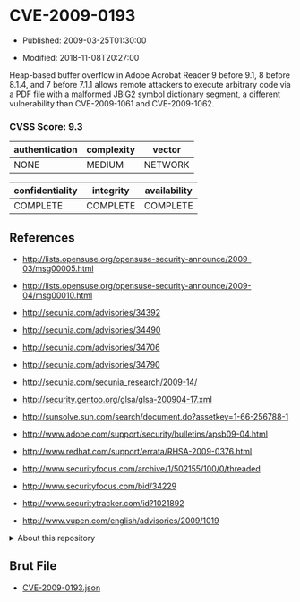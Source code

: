 # CVE-2009-0193

- Published: 2009-03-25T01:30:00

- Modified: 2018-11-08T20:27:00

Heap-based buffer overflow in Adobe Acrobat Reader 9 before 9.1, 8 before 8.1.4, and 7 before 7.1.1 allows remote attackers to execute arbitrary code via a PDF file with a malformed JBIG2 symbol dictionary segment, a different vulnerability than CVE-2009-1061 and CVE-2009-1062.

### CVSS Score: **9.3**

| authentication | complexity | vector |
| --- | --- | --- |
| NONE | MEDIUM | NETWORK |

| confidentiality | integrity | availability |
| --- | --- | --- |
| COMPLETE | COMPLETE | COMPLETE |

## References

* http://lists.opensuse.org/opensuse-security-announce/2009-03/msg00005.html

* http://lists.opensuse.org/opensuse-security-announce/2009-04/msg00010.html

* http://secunia.com/advisories/34392

* http://secunia.com/advisories/34490

* http://secunia.com/advisories/34706

* http://secunia.com/advisories/34790

* http://secunia.com/secunia_research/2009-14/

* http://security.gentoo.org/glsa/glsa-200904-17.xml

* http://sunsolve.sun.com/search/document.do?assetkey=1-66-256788-1

* http://www.adobe.com/support/security/bulletins/apsb09-04.html

* http://www.redhat.com/support/errata/RHSA-2009-0376.html

* http://www.securityfocus.com/archive/1/502155/100/0/threaded

* http://www.securityfocus.com/bid/34229

* http://www.securitytracker.com/id?1021892

* http://www.vupen.com/english/advisories/2009/1019

<details>
<summary>About this repository</summary> 

  This repository is part of the project [Live Hack CVE](https://github.com/Live-Hack-CVE). Main website can be found [www.live-hack.org](https://www.live-hack.org) 
  
  Made by [Sn0wAlice](https://github.com/Sn0wAlice) for the people that care about security and need to have a feed of the latest CVEs. Hope you enjoy it, don't forget to star the repo and follow me on [Twitter](https://twitter.com/Sn0wAlice) and [Github](https://github.com/Sn0wAlice). And that is my [personnal website](https://www.alice-snow.me/)

  - [Home Page](https://github.com/Live-Hack-CVE)
  - [Framework](https://github.com/Live-Hack-CVE/cve-framework)
  - [CVE database](https://github.com/Live-Hack-CVE/full_database)
  - [Changelog](https://github.com/Live-Hack-CVE/Changelog)
</details>

## Brut File

* [CVE-2009-0193.json](https://raw.githubusercontent.com/Live-Hack-CVE/full_database/main/cves/2009/CVE-2009-0193.json)

